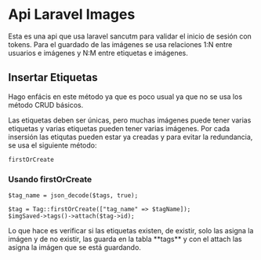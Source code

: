 # Api Laravel Images

<p>
    Esta es una api que usa laravel sancutm para validar el inicio de sesión con tokens. Para el guardado de las imágenes se usa relaciones 1:N entre usuarios e imágenes y N:M entre etiquetas e imágenes.
</p>

## Insertar Etiquetas
<p>
    Hago enfácis en este método ya que es poco usual ya que no se usa los método CRUD básicos.
</p>
<p>
    Las etiquetas deben ser únicas, pero muchas imágenes puede tener varias etiquetas y varias etiquetas pueden tener varias imágenes. Por cada insersión las etiqutas pueden estar ya creadas y para evitar la redundancia, se usa el siguiente método:
</p>

```
firstOrCreate
```

### Usando firstOrCreate

```
$tag_name = json_decode($tags, true);

$tag = Tag::firstOrCreate(["tag_name" => $tagName]);
$imgSaved->tags()->attach($tag->id);
```

<p>
    Lo que hace es verificar si las etiquetas existen, de existir, solo las asigna la imágen y de no existir, las guarda en la tabla **tags** y con el attach las asigna la imágen que se está guardando. 
</p>